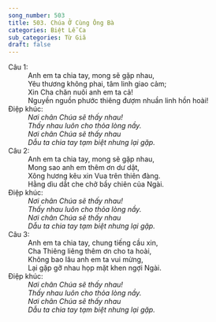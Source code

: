 ```yaml
---
song_number: 503
title: 503. Chúa Ở Cùng Ông Bà
categories: Biệt Lễ Ca
sub_categories: Từ Giã
draft: false
---
```

<dl><dt>Câu 1:</dt><dd data-verse="1">Anh em ta chia tay, mong sẽ gặp nhau, <br/>Yêu thương không phai, tâm linh giao cảm; <br/>Xin Cha chăn nuôi anh em ta cả! <br/>Nguyền nguồn phước thiêng đượm nhuần linh hồn hoài! </dd><dt>Điệp khúc:</dt><dd data-chorus="1"><em>Nơi chân Chúa sẽ thấy nhau! <br/>Thấy nhau luôn cho thỏa lòng nầy. <br/>Nơi chân Chúa sẽ thấy nhau <br/>Dẫu ta chia tay tạm biệt nhưng lại gặp. </em></dd><dt>Câu 2:</dt><dd data-verse="2"> Anh em ta chia tay, mong sẽ gặp nhau, <br/>Mong sao anh em thêm ơn dư dật, <br/>Xông hương kêu xin Vua trên thiên đàng. <br/>Hằng dìu dắt che chở bầy chiên của Ngài. </dd><dt>Điệp khúc:</dt><dd data-chorus="1"><em>Nơi chân Chúa sẽ thấy nhau! <br/>Thấy nhau luôn cho thỏa lòng nầy. <br/>Nơi chân Chúa sẽ thấy nhau <br/>Dẫu ta chia tay tạm biệt nhưng lại gặp. </em></dd><dt>Câu 3:</dt><dd data-verse="3">Anh em ta chia tay, chung tiếng cầu xin, <br/>Cha Thiêng liêng thêm ơn cho ta hoài, <br/>Không bao lâu anh em ta vui mừng, <br/>Lại gặp gỡ nhau họp mặt khen ngợi Ngài. </dd><dt>Điệp khúc:</dt><dd data-chorus="1"><em>Nơi chân Chúa sẽ thấy nhau! <br/>Thấy nhau luôn cho thỏa lòng nầy. <br/>Nơi chân Chúa sẽ thấy nhau <br/>Dẫu ta chia tay tạm biệt nhưng lại gặp. </em></dd></dl>